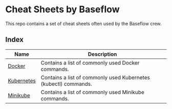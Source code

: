 # Cheat Sheets by Baseflow

This repo contains a set of cheat sheets often used by the Baseflow crew. 

## Index

| Name | Description |
| ---- | ----------- |
| [Docker](sheets/docker.md) | Contains a list of commonly used Docker commands. |
| [Kubernetes](sheets/kubernetes.md) | Contains a list of commonly used Kubernetes (kubectl) commands. |
| [Minikube](sheets/minikube.md) | Contains a list of commonly used Minikube commands. |
